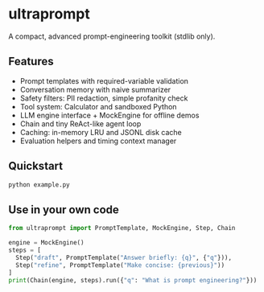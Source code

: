 
# ultraprompt

A compact, advanced prompt-engineering toolkit (stdlib only).

## Features
- Prompt templates with required-variable validation
- Conversation memory with naive summarizer
- Safety filters: PII redaction, simple profanity check
- Tool system: Calculator and sandboxed Python
- LLM engine interface + MockEngine for offline demos
- Chain and tiny ReAct-like agent loop
- Caching: in-memory LRU and JSONL disk cache
- Evaluation helpers and timing context manager

## Quickstart
```bash
python example.py
```

## Use in your own code
```python
from ultraprompt import PromptTemplate, MockEngine, Step, Chain

engine = MockEngine()
steps = [
  Step("draft", PromptTemplate("Answer briefly: {q}", {"q"})),
  Step("refine", PromptTemplate("Make concise: {previous}"))
]
print(Chain(engine, steps).run({"q": "What is prompt engineering?"}))
```
